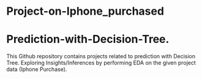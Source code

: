 # Project-on-Iphone_purchased
# Prediction-with-Decision-Tree.
This Github repository contains projects related to prediction with Decision Tree. Exploring Insights/Inferences by performing EDA on the given project data (Iphone Purchase).
